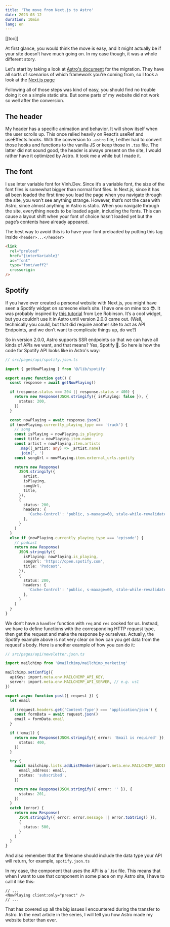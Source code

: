 ```yaml
---
title: 'The move from Next.js to Astro'
date: 2023-03-12
duration: 10min
lang: en
---
```


[[toc]]

At first glance, you would think the move is easy, and it might actually be if your site doesn’t have much going on. In my case though, it was a whole different story.

Let's start by taking a look at [Astro's document](https://docs.astro.build/en/guides/migrate-to-astro/) for the migration. They have all sorts of scenarios of which framework you’re coming from, so I took a look at the [Next.js page](https://docs.astro.build/en/guides/migrate-to-astro/from-nextjs/)

Following all of those steps was kind of easy, you should find no trouble doing it on a simple static site. But some parts of my website did not work so well after the conversion.

## The header

My header has a specific animation and behavior. It will show itself when the user scrolls up. This once relied heavily on React’s useRef and useEffects hooks. With the conversion to `.astro` file, I either had to convert those hooks and functions to the vanilla JS or keep those in `.tsx` file. The latter did not sound good, the header is always present on the site, I would rather have it optimized by Astro. It took me a while but I made it.

## The font

I use Inter variable font for Vinh.Dev. Since it’s a variable font, the size of the font files is somewhat bigger than normal font files. In Next.js, since it has all been loaded the first time you load the page when you navigate through the site, you won’t see anything strange. However, that’s not the case with Astro, since almost anything in Astro is static. When you navigate through the site, everything needs to be loaded again, including the fonts. This can cause a layout shift when your font of choice hasn’t loaded yet but the page’s contents have already appeared.

The best way to avoid this is to have your font preloaded by putting this tag inside `<header>...</header>`

```html
<link
  rel="preload"
  href="{interVariable}"
  as="font"
  type="font/woff2"
  crossorigin
/>
```

## Spotify

If you have ever created a personal website with Next.js, you might have seen a Spotify widget on someone else’s site. I have one on mine too 😎. It was probably inspired by [this tutorial](https://leerob.io/blog/spotify-api-nextjs) from Lee Robinson. It’s a cool widget, but you couldn’t use it in Astro until version 2.0.0 came out. (Well, technically you could, but that did require another site to act as API Endpoints, and we don’t want to complicate things up, do we?)

So in version 2.0.0, Astro supports SSR endpoints so that we can have all kinds of APIs we want, and that means? Yes, Spotify 🎉. So here is how the code for Spotify API looks like in Astro's way:

```ts
// src/pages/api/spotify.json.ts

import { getNowPlaying } from '@/lib/spotify'

export async function get() {
  const response = await getNowPlaying()

  if (response.status === 204 || response.status > 400) {
    return new Response(JSON.stringify({ isPlaying: false }), {
      status: 200,
    })
  }

  const nowPlaying = await response.json()
  if (nowPlaying.currently_playing_type === 'track') {
    // song
    const isPlaying = nowPlaying.is_playing
    const title = nowPlaying.item.name
    const artist = nowPlaying.item.artists
      .map((_artist: any) => _artist.name)
      .join(', ')
    const songUrl = nowPlaying.item.external_urls.spotify

    return new Response(
      JSON.stringify({
        artist,
        isPlaying,
        songUrl,
        title,
      }),
      {
        status: 200,
        headers: {
          'Cache-Control': 'public, s-maxage=60, stale-while-revalidate=30',
        },
      }
    )
  }
  else if (nowPlaying.currently_playing_type === 'episode') {
    // podcast
    return new Response(
      JSON.stringify({
        isPlaying: nowPlaying.is_playing,
        songUrl: 'https://open.spotify.com',
        title: 'Podcast',
      }),
      {
        status: 200,
        headers: {
          'Cache-Control': 'public, s-maxage=60, stale-while-revalidate=30',
        },
      }
    )
  }
}
```

We don’t have a `handler` function with `req` and `res` cooked for us. Instead, we have to define functions with the corresponding HTTP request type, then get the request and make the response by ourselves. Actually, the Spotify example above is not very clear on how can you get data from the request's body. Here is another example of how you can do it:

```ts
// src/pages/api/newsletter.json.ts

import mailchimp from '@mailchimp/mailchimp_marketing'

mailchimp.setConfig({
  apiKey: import.meta.env.MAILCHIMP_API_KEY,
  server: import.meta.env.MAILCHIMP_API_SERVER, // e.g. us1
})

export async function post({ request }) {
  let email

  if (request.headers.get('Content-Type') === 'application/json') {
    const formData = await request.json()
    email = formData.email
  }

  if (!email) {
    return new Response(JSON.stringify({ error: 'Email is required' }), {
      status: 400,
    })
  }

  try {
    await mailchimp.lists.addListMember(import.meta.env.MAILCHIMP_AUDIENCE_ID, {
      email_address: email,
      status: 'subscribed',
    })

    return new Response(JSON.stringify({ error: '' }), {
      status: 201,
    })
  }
  catch (error) {
    return new Response(
      JSON.stringify({ error: error.message || error.toString() }),
      {
        status: 500,
      }
    )
  }
}
```

And also remember that the filename should include the data type your API will return, for example, `spotify.json.ts`

In my case, the component that uses the API is a `.tsx file. This means that when I want to use that component in some place on my Astro site, I have to call it like this:

```tsx
// ...
<NowPlaying client:only="preact" />
// ...
```

That has covered up all the big issues I encountered during the transfer to Astro. In the next article in the series, I will tell you how Astro made my website better than ever.
